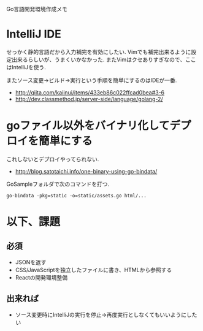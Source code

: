 Go言語開発環境作成メモ

# IntelliJ IDE

せっかく静的言語だから入力補完を有効にしたい.
Vimでも補完出来るように設定出来るらしいが、うまくいかなかった.
またVimはクセありすぎなので、ここはIntelliJを使う.

またソース変更→ビルド→実行という手順を簡単にするのはIDEが一番.

* http://qiita.com/kaiinui/items/433eb86c022ffcad0bea#3-6
* http://dev.classmethod.jp/server-side/language/golang-2/

# goファイル以外をバイナリ化してデプロイを簡単にする

これしないとデプロイやってられない.

* http://blog.satotaichi.info/one-binary-using-go-bindata/

GoSampleフォルダで次のコマンドを打つ.

```
go-bindata -pkg=static -o=static/assets.go html/...
```

# 以下、課題

## 必須
* JSONを返す
* CSS/JavaScriptを独立したファイルに書き、HTMLから参照する
* Reactの開発環境整備

## 出来れば
* ソース変更時にIntelliJの実行を停止→再度実行としなくてもいいようにしたい
